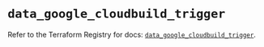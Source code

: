 # `data_google_cloudbuild_trigger`

Refer to the Terraform Registry for docs: [`data_google_cloudbuild_trigger`](https://registry.terraform.io/providers/hashicorp/google/6.6.0/docs/data-sources/cloudbuild_trigger).
